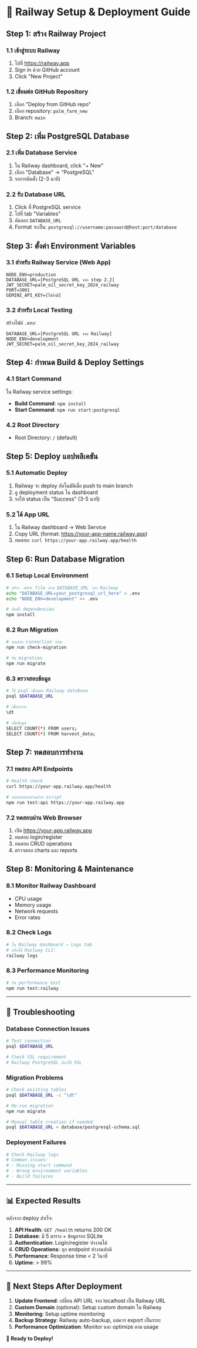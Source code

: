 # 🚂 Railway Setup & Deployment Guide

## Step 1: สร้าง Railway Project

### 1.1 เข้าสู่ระบบ Railway
1. ไปที่ https://railway.app
2. Sign in ด้วย GitHub account
3. Click "New Project"

### 1.2 เชื่อมต่อ GitHub Repository
1. เลือก "Deploy from GitHub repo"
2. เลือก repository: `palm_farm_new`
3. Branch: `main`

## Step 2: เพิ่ม PostgreSQL Database

### 2.1 เพิ่ม Database Service
1. ใน Railway dashboard, click "+ New"
2. เลือก "Database" → "PostgreSQL"
3. รอการติดตั้ง (2-3 นาที)

### 2.2 รับ Database URL
1. Click ที่ PostgreSQL service
2. ไปที่ tab "Variables"
3. คัดลอก `DATABASE_URL`
4. Format จะเป็น: `postgresql://username:password@host:port/database`

## Step 3: ตั้งค่า Environment Variables

### 3.1 สำหรับ Railway Service (Web App)
```
NODE_ENV=production
DATABASE_URL=[PostgreSQL URL จาก step 2.2]
JWT_SECRET=palm_oil_secret_key_2024_railway
PORT=3001
GEMINI_API_KEY=[ใส่ถ้ามี]
```

### 3.2 สำหรับ Local Testing
สร้างไฟล์ `.env`:
```
DATABASE_URL=[PostgreSQL URL จาก Railway]
NODE_ENV=development
JWT_SECRET=palm_oil_secret_key_2024_railway
```

## Step 4: กำหนด Build & Deploy Settings

### 4.1 Start Command
ใน Railway service settings:
- **Build Command**: `npm install`
- **Start Command**: `npm run start:postgresql`

### 4.2 Root Directory
- Root Directory: `/` (default)

## Step 5: Deploy แอปพลิเคชัน

### 5.1 Automatic Deploy
1. Railway จะ deploy อัตโนมัติเมื่อ push to main branch
2. ดู deployment status ใน dashboard
3. รอให้ status เป็น "Success" (3-5 นาที)

### 5.2 ได้ App URL
1. ใน Railway dashboard → Web Service
2. Copy URL (format: https://your-app-name.railway.app)
3. ทดสอบ: `curl https://your-app.railway.app/health`

## Step 6: Run Database Migration

### 6.1 Setup Local Environment
```bash
# สร้าง .env file ด้วย DATABASE_URL จาก Railway
echo "DATABASE_URL=your_postgresql_url_here" > .env
echo "NODE_ENV=development" >> .env

# ติดตั้ง dependencies
npm install
```

### 6.2 Run Migration
```bash
# ทดสอบ connection ก่อน
npm run check-migration

# รัน migration
npm run migrate
```

### 6.3 ตรวจสอบข้อมูล
```bash
# ใช้ psql เชื่อมต่อ Railway database
psql $DATABASE_URL

# เช็คตาราง
\dt

# เช็คข้อมูล
SELECT COUNT(*) FROM users;
SELECT COUNT(*) FROM harvest_data;
```

## Step 7: ทดสอบการทำงาน

### 7.1 ทดสอบ API Endpoints
```bash
# Health check
curl https://your-app.railway.app/health

# ทดสอบครบถ้วนด้วย script
npm run test:api https://your-app.railway.app
```

### 7.2 ทดสอบผ่าน Web Browser
1. เปิด https://your-app.railway.app
2. ทดสอบ login/register
3. ทดสอบ CRUD operations
4. ตรวจสอบ charts และ reports

## Step 8: Monitoring & Maintenance

### 8.1 Monitor Railway Dashboard
- CPU usage
- Memory usage  
- Network requests
- Error rates

### 8.2 Check Logs
```bash
# ใน Railway dashboard → Logs tab
# หรือใช้ Railway CLI:
railway logs
```

### 8.3 Performance Monitoring
```bash
# รัน performance test
npm run test:railway
```

---

## 🚨 Troubleshooting

### Database Connection Issues
```bash
# Test connection
psql $DATABASE_URL

# Check SSL requirement
# Railway PostgreSQL ต้องใช้ SSL
```

### Migration Problems
```bash
# Check existing tables
psql $DATABASE_URL -c "\dt"

# Re-run migration
npm run migrate

# Manual table creation if needed
psql $DATABASE_URL < database/postgresql-schema.sql
```

### Deployment Failures
```bash
# Check Railway logs
# Common issues:
# - Missing start command
# - Wrong environment variables  
# - Build failures
```

---

## 📊 Expected Results

หลังจาก deploy สำเร็จ:

1. **API Health**: `GET /health` returns 200 OK
2. **Database**: มี 5 ตาราง + ข้อมูลจาก SQLite
3. **Authentication**: Login/register ทำงานได้
4. **CRUD Operations**: ทุก endpoint ทำงานปกติ
5. **Performance**: Response time < 2 วินาที
6. **Uptime**: > 99%

---

## 🎯 Next Steps After Deployment

1. **Update Frontend**: เปลี่ยน API URL จาก localhost เป็น Railway URL
2. **Custom Domain** (optional): Setup custom domain ใน Railway
3. **Monitoring**: Setup uptime monitoring
4. **Backup Strategy**: Railway auto-backup, แต่ควร export เป็นระยะ
5. **Performance Optimization**: Monitor และ optimize ตาม usage

**🚀 Ready to Deploy!**
